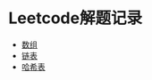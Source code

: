 # Leetcode解题记录

* [数组](https://github.com/LATracy/Leetcode/wiki/%E6%95%B0%E7%BB%84)
* [链表](https://github.com/LATracy/Leetcode/wiki/%E9%93%BE%E8%A1%A8)
* [哈希表](https://github.com/LATracy/Leetcode/wiki/%E5%93%88%E5%B8%8C%E8%A1%A8)
